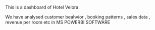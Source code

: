 This is a dashboard of Hotel Velora.

We have analysed customer beahvior , booking patterns , sales data , revenue per room etc in MS POWERBI SOFTWARE
